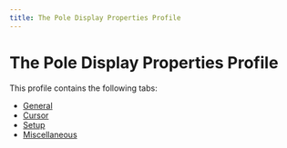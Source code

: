 ```yaml
---
title: The Pole Display Properties Profile
---
```


# The Pole Display Properties Profile


This profile contains the following tabs:

- [General]({{site.pos_baseurl}}/pos-setup/pole-display/setup/properties-profile/the_pole_properties_profile_general_tab.html)
- [Cursor]({{site.pos_baseurl}}/pos-setup/pole-display/setup/properties-profile/the_pole_display_properties_profile_cursor_tab.html)
- [Setup]({{site.pos_baseurl}}/pos-setup/pole-display/setup/properties-profile/the_pole_display_properties_profile_setup_tab.html)
- [Miscellaneous]({{site.pos_baseurl}}/pos-setup/pole-display/setup/properties-profile/the_pole_display_properties_profile_miscellaneous_tab.html)

